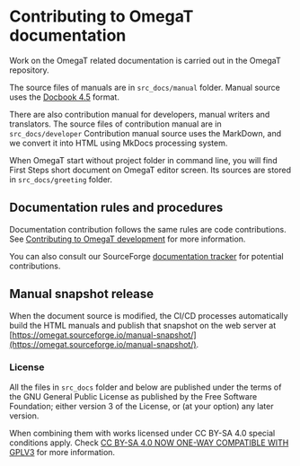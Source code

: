 # Contributing to OmegaT documentation

Work on the OmegaT related documentation is carried out in the OmegaT repository.

The source files of manuals are in `src_docs/manual` folder.
Manual source uses the [Docbook 4.5](https://tdg.docbook.org/tdg/4.5/docbook.html) format.

There are also contribution manual for developers, manual writers and translators.
The source files of contribution manual are in `src_docs/developer`
Contribution manual source uses the MarkDown, and we convert it into HTML using MkDocs processing system.

When OmegaT start without project folder in command line,
you will find First Steps short document on OmegaT editor screen.
Its sources are stored in `src_docs/greeting` folder.

## Documentation rules and procedures

Documentation contribution follows the same rules are code contributions. See [Contributing to OmegaT development](01.ContributingOmegaT.md) for more information.

You can also consult our SourceForge [documentation tracker](https://sourceforge.net/p/omegat/documentation/) for potential contributions.

## Manual snapshot release

When the document source is modified, the CI/CD processes automatically build the HTML manuals and publish that snapshot
on the web server at [https://omegat.sourceforge.io/manual-snapshot/](https://omegat.sourceforge.io/manual-snapshot/).

### License

All the files in `src_docs` folder and below are published under the terms of the GNU General
Public License as published by the Free Software Foundation; either version 3 of
the License, or (at your option) any later version.

When combining them with works licensed under CC BY-SA 4.0 special conditions apply. Check [CC BY-SA 4.0 NOW ONE-WAY COMPATIBLE WITH GPLV3](https://creativecommons.org/2015/10/08/cc-by-sa-4-0-now-one-way-compatible-with-gplv3/) for more information.
